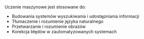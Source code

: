 Uczenie maszynowe jest stosowane do:
- Budowania systemów wyszukiwania i udostępniania informacji
- Tłumaczenie i rozumienie języka naturalnego
- Przetwarzanie i rozumienie obrazów
- Korekcja błędów w zautomatyzowanych systemach